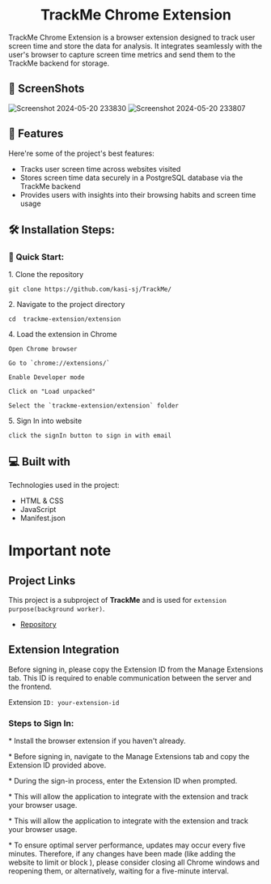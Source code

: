 <h1 align="center" id="title">TrackMe Chrome Extension</h1>

<p id="description">TrackMe Chrome Extension is a browser extension designed to track user screen time and store the data for analysis. It integrates seamlessly with the user's browser to capture screen time metrics and send them to the TrackMe backend for storage.</p>


<h2>📱 ScreenShots</h2>

![Screenshot 2024-05-20 233830](https://github.com/kasi-sj/activity-tracker-extension/assets/110708280/a2ca1b96-5eb9-4f4d-8045-eaf363dca02c)
![Screenshot 2024-05-20 233807](https://github.com/kasi-sj/activity-tracker-extension/assets/110708280/ba0e5cdf-0bd9-4b58-8313-202700aa5400)

  
<h2>🧐 Features</h2>

Here're some of the project's best features:

*   Tracks user screen time across websites visited
*   Stores screen time data securely in a PostgreSQL database via the TrackMe backend
*   Provides users with insights into their browsing habits and screen time usage

<h2>🛠️ Installation Steps:</h2>

<h3>🚀 Quick Start:</h3>
<p>1. Clone the repository</p>

```
git clone https://github.com/kasi-sj/TrackMe/
```

<p>2. Navigate to the project directory</p>

```
cd  trackme-extension/extension
```

<p>4. Load the extension in Chrome</p>

```
Open Chrome browser
```

```
Go to `chrome://extensions/`
```

```
Enable Developer mode
```

```
Click on "Load unpacked"
```

```
Select the `trackme-extension/extension` folder 
```

<p>5. Sign In into website</p>

```
click the signIn button to sign in with email
```

  
  
<h2>💻 Built with</h2>

Technologies used in the project:

*   HTML & CSS
*   JavaScript
*   Manifest.json

<h1>Important note</h1>

## Project Links
This project is a subproject of **TrackMe** and is used for `extension purpose(background worker)`.

- [Repository](https://github.com/kasi-sj/TrackMe/)

<h2>Extension Integration</h2>
<p>
Before signing in, please copy the Extension ID from the Manage Extensions tab. This ID is required to enable communication between the server and the frontend.
</p>

Extension `ID: your-extension-id`

<h3>
Steps to Sign In:
</h3>
<p>
*  Install the browser extension if you haven't already.
</p>
<p>
*  Before signing in, navigate to the Manage Extensions tab and copy the Extension ID provided above.
</p>
<p>
*  During the sign-in process, enter the Extension ID when prompted.
</p>

<p>
  *  This will allow the application to integrate with the extension and track your browser usage.
</p>

<p>
*  This will allow the application to integrate with the extension and track your browser usage.
</p>

<p>
*  To ensure optimal server performance, updates may occur every five minutes. Therefore, if any changes have been made (like adding the website to limit or block ), please consider closing all Chrome windows and reopening them, or alternatively, waiting for a five-minute interval.
</p>
